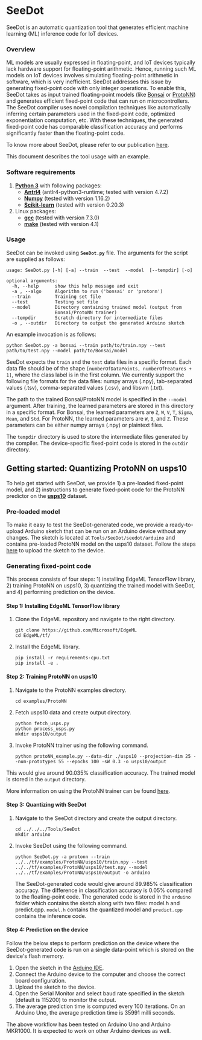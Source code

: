 # SeeDot

SeeDot is an automatic quantization tool that generates efficient machine learning (ML) inference code for IoT devices.

### **Overview**

ML models are usually expressed in floating-point, and IoT devices typically lack hardware support for floating-point arithmetic. Hence, running such ML models on IoT devices involves simulating floating-point arithmetic in software, which is very inefficient. SeeDot addresses this issue by generating fixed-point code with only integer operations. To enable this, SeeDot takes as input trained floating-point models (like [Bonsai](https://github.com/microsoft/EdgeML/blob/master/docs/publications/Bonsai.pdf) or [ProtoNN](https://github.com/microsoft/EdgeML/blob/master/docs/publications/ProtoNN.pdf)) and generates efficient fixed-point code that can run on microcontrollers. The SeeDot compiler uses novel compilation techniques like automatically inferring certain parameters used in the fixed-point code, optimized exponentiation computation, etc. With these techniques, the generated fixed-point code has comparable classification accuracy and performs significantly faster than the floating-point code.

To know more about SeeDot, please refer to our publication [here](https://www.microsoft.com/en-us/research/publication/compiling-kb-sized-machine-learning-models-to-constrained-hardware/).

This document describes the tool usage with an example.

### **Software requirements**

1. [**Python 3**](https://www.python.org/) with following packages:
   - **[Antrl4](http://www.antlr.org/)** (antlr4-python3-runtime; tested with version 4.7.2)
   - **[Numpy](http://www.numpy.org/)** (tested with version 1.16.2)
   - **[Scikit-learn](https://scikit-learn.org/)** (tested with version 0.20.3)
2. Linux packages:
   - **[gcc](https://www.gnu.org/software/gcc/)** (tested with version 7.3.0)
   - **[make](https://www.gnu.org/software/make/)** (tested with version 4.1)

### **Usage**

SeeDot can be invoked using **`SeeDot.py`** file. The arguments for the script are supplied as follows:

```
usage: SeeDot.py [-h] [-a] --train  --test  --model  [--tempdir] [-o]

optional arguments:
  -h, --help      show this help message and exit
  -a , --algo     Algorithm to run ('bonsai' or 'protonn')
  --train         Training set file
  --test          Testing set file
  --model         Directory containing trained model (output from
                  Bonsai/ProtoNN trainer)
  --tempdir       Scratch directory for intermediate files
  -o , --outdir   Directory to output the generated Arduino sketch
```

An example invocation is as follows:
```
python SeeDot.py -a bonsai --train path/to/train.npy --test path/to/test.npy --model path/to/Bonsai/model
```

SeeDot expects the `train` and the `test` data files in a specific format. Each data file should be of the shape `[numberOfDataPoints, numberOfFeatures + 1]`, where the class label is in the first column. We currently support the following file formats for the data files: numpy arrays (.npy), tab-separated values (.tsv), comma-separated values (.csv), and libsvm (.txt).

The path to the trained Bonsai/ProtoNN model is specified in the `--model` argument. After training, the learned parameters are stored in this directory in a specific format. For Bonsai, the learned parameters are `Z`, `W`, `V`, `T`, `Sigma`, `Mean`, and `Std`. For ProtoNN, the learned parameters are `W`, `B`, and `Z`. These parameters can be either numpy arrays (.npy) or plaintext files.

The `tempdir` directory is used to store the intermediate files generated by the compiler. The device-specific fixed-point code is stored in the `outdir` directory.


## Getting started: Quantizing ProtoNN on usps10

To help get started with SeeDot, we provide 1) a pre-loaded fixed-point model, and 2) instructions to generate fixed-point code for the ProtoNN predictor on the **[usps10](https://www.csie.ntu.edu.tw/~cjlin/libsvmtools/datasets/multiclass/)** dataset.

### Pre-loaded model

To make it easy to test the SeeDot-generated code, we provide a ready-to-upload Arduino sketch that can be run on an Arduino device without any changes. The sketch is located at `Tools/SeeDot/seedot/arduino` and contains pre-loaded ProtoNN model on the usps10 dataset. Follow the steps [here](https://github.com/microsoft/EdgeML/tree/Feature/SeeDot/Tools/SeeDot#step-4-prediction-on-the-device) to upload the sketch to the device.

### Generating fixed-point code

This process consists of four steps: 1) installing EdgeML TensorFlow library, 2) training ProtoNN on usps10, 3) quantizing the trained model with SeeDot, and 4) performing prediction on the device.

#### **Step 1: Installing EdgeML TensorFlow library**

1. Clone the EdgeML repository and navigate to the right directory.
     ```
     git clone https://github.com/Microsoft/EdgeML
     cd EdgeML/tf/
     ```

2. Install the EdgeML library.
     ```
     pip install -r requirements-cpu.txt
     pip install -e .
     ```

#### **Step 2: Training ProtoNN on usps10** 

1. Navigate to the ProtoNN examples directory.
     ```
     cd examples/ProtoNN
     ```
     
2. Fetch usps10 data and create output directory.
     ```
     python fetch_usps.py
     python process_usps.py
     mkdir usps10/output
      ```

3. Invoke ProtoNN trainer using the following command.
      ```
      python protoNN_example.py --data-dir ./usps10 --projection-dim 25 --num-prototypes 55 --epochs 100 -sW 0.3 -o usps10/output
      ```
  This would give around 90.035% classification accuracy. The trained model is stored in the `output` directory.

More information on using the ProtoNN trainer can be found [here](https://github.com/Microsoft/EdgeML/tree/master/tf/examples/ProtoNN).

#### **Step 3: Quantizing with SeeDot**

1. Navigate to the SeeDot directory and create the output directory.
      ```
      cd ../../../Tools/SeeDot
      mkdir arduino
      ```

2. Invoke SeeDot using the following command.
      ```
      python SeeDot.py -a protonn --train ../../tf/examples/ProtoNN/usps10/train.npy --test ../../tf/examples/ProtoNN/usps10/test.npy --model ../../tf/examples/ProtoNN/usps10/output -o arduino
      ```

   The SeeDot-generated code would give around 89.985% classification accuracy. The difference in classification accuracy is 0.05% compared to the floating-point code. The generated code is stored in the `arduino` folder which contains the sketch along with two files: model.h and predict.cpp. `model.h` contains the quantized model and `predict.cpp` contains the inference code.

#### **Step 4: Prediction on the device**

Follow the below steps to perform prediction on the device where the SeeDot-generated code is run on a single data-point which is stored on the device's flash memory.

1. Open the sketch in the [Arduino IDE](https://www.arduino.cc/en/main/software).
2. Connect the Arduino device to the computer and choose the correct board configuration.
3. Upload the sketch to the device.
4. Open the Serial Monitor and select baud rate specified in the sketch (default is 115200) to monitor the output.
5. The average prediction time is computed every 100 iterations. On an Arduino Uno, the average prediction time is 35991 milli seconds.



The above workflow has been tested on Arduino Uno and Arduino MKR1000. It is expected to work on other Arduino devices as well.
